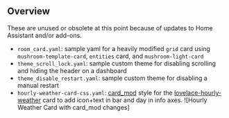 ## Overview
These are unused or obsolete at this point because of updates to Home Assistant and/or add-ons.

+ `room_card.yaml`: sample yaml for a heavily modified `grid` card using `mushroom-template-card`, `entities` card, and `mushroom-light-card`
+ `theme_scroll_lock.yaml`: sample custom theme for disabling scrolling and hiding the header on a dashboard
+ `theme_disable_restart.yaml`: sample custom theme for disabling a manual restart
+ `hourly-weather-card-css.yaml`: [card_mod](https://github.com/thomasloven/lovelace-card-mod) style for the [lovelace-hourly-weather](https://github.com/decompil3d/lovelace-hourly-weather) card to add icon+text in bar and day in info axes.
  ![Hourly Weather Card with card_mod changes]
